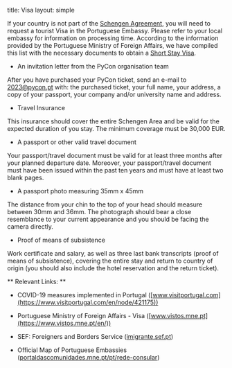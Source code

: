 title: Visa
layout: simple

If your country is not part of the [Schengen Agreement](https://www.schengenvisainfo.com/who-needs-schengen-visa/), you will need to request a tourist Visa in the Portuguese Embassy. Please refer to your local embassy for information on processing time. According to the information provided by the Portuguese Ministry of Foreign Affairs, we have compiled this list with the necessary documents to obtain a [Short Stay Visa](https://www.vistos.mne.pt/en/short-stay-visas-schengen/required-documentation/short-stay-visa#refer-to-the-harmonized-documents-table-concerning-required-documents-for-visa-application-lodging-in-specific-countries).


* An invitation letter from the PyCon organisation team


After you have purchased your PyCon ticket, send an e-mail to [2023@pycon.pt](mailto:2023@pycon.pt) with: the purchased ticket, your full name, your address, a copy of your passport, your company and/or university name and address.


* Travel Insurance 


This insurance should cover the entire Schengen Area and be valid for the expected duration of you stay. The minimum coverage must be 30,000 EUR.


* A passport or other valid travel document


Your passport/travel document must be valid for at least three months after your planned departure date. Moreover, your passport/travel document must have been issued within the past ten years and must have at least two blank pages.


* A passport photo measuring 35mm x 45mm


The distance from your chin to the top of your head should measure between 30mm and 36mm. The photograph should bear a close resemblance to your current appearance and you should be facing the camera directly.


* Proof of means of subsistence


Work certificate and salary, as well as three last bank transcripts (proof of means of subsistence), covering the entire stay and return to country of origin (you should also include the hotel reservation and the return ticket).


** Relevant Links: **


- COVID-19 measures implemented in Portugal ([www.visitportugal.com](https://www.visitportugal.com/en/node/421175))

- Portuguese Ministry of Foreign Affairs - Visa ([www.vistos.mne.pt](https://www.vistos.mne.pt/en/))

- SEF: Foreigners and Borders Service ([imigrante.sef.pt](https://imigrante.sef.pt/en/entrada-em-portugal/))

- Official Map of Portuguese Embassies ([portaldascomunidades.mne.pt/pt/rede-consular](https://www.portaldascomunidades.mne.pt/pt/rede-consular))
